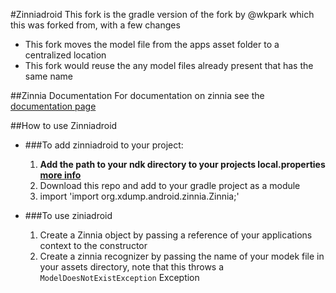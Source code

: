 #Zinniadroid
This fork is the gradle version of the fork by @wkpark which this was forked from, with a few changes

* This fork moves the model file from the apps asset folder to a centralized location
* This fork would reuse the any model files already present that has the same name

##Zinnia Documentation
For documentation on zinnia see the [documentation page](https://rawgit.com/taku910/zinnia/master/zinnia/doc/index.html)

##How to use Zinniadroid
* ###To add zinniadroid to your project:

  1. **Add the path to your ndk directory to your projects local.properties [more info](http://stackoverflow.com/questions/23321680/android-studio-ndk-dir-issue)**
  2. Download this repo and add to your gradle project as a module
  3. import 'import org.xdump.android.zinnia.Zinnia;'

* ###To use ziniadroid

  1. Create a Zinnia object by passing a reference of your applications context to the constructor
  2. Create a zinnia recognizer by passing the name of your modek file in your assets directory, note that this throws a `ModelDoesNotExistException` Exception
